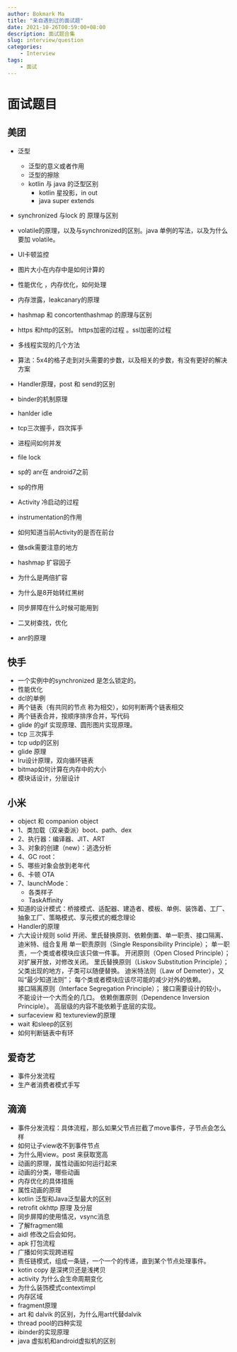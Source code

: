```yaml
---
author: Bokmark Ma
title: "亲自遇到过的面试题"
date: 2021-10-26T00:59:00+08:00
description: 面试题合集
slug: interview/question
categories:
    - Interview
tags:
    - 面试
---
```



# 面试题目

## 美团

- 泛型
    - 泛型的意义或者作用
    - 泛型的擦除
    - kotlin 与 java 的泛型区别
        - kotlin 星投影，in out
        - java super extends
        
- synchronized 与lock 的 原理与区别
- volatile的原理，以及与synchronized的区别。java 单例的写法，以及为什么要加 volatile。
- UI卡顿监控
- 图片大小在内存中是如何计算的
- 性能优化 ，内存优化，如何处理
- 内存泄露，leakcanary的原理 
- hashmap 和 concortenthashmap 的原理与区别
- https 和http的区别。 https加密的过程 。ssl加密的过程
- 多线程实现的几个方法
- 算法：5x4的格子走到对头需要的步数，以及相关的步数，有没有更好的解决方案
- Handler原理，post 和 send的区别
- binder的机制原理
- hanlder idle
- tcp三次握手，四次挥手
- 进程间如何并发
- file lock
- sp的 anr在 android7之前
- sp的作用
- Activity 冷启动的过程
- instrumentation的作用
- 如何知道当前Activity的是否在前台
- 做sdk需要注意的地方
- hashmap 扩容因子
- 为什么是两倍扩容
- 为什么是8开始转红黑树
- 同步屏障在什么时候可能用到
- 二叉树查找，优化
- anr的原理

## 快手

- 一个实例中的synchronized 是怎么锁定的。
- 性能优化
- dcl的单例
- 两个链表（有共同的节点 称为相交），如何判断两个链表相交
- 两个链表合并，按顺序排序合并，写代码
- glide 的gif 实现原理、圆形图片实现原理。
- tcp 三次挥手
- tcp udp的区别
- glide 原理
- lru设计原理，双向循环链表
- bitmap如何计算在内存中的大小
- 模块话设计，分层设计

## 小米

- object 和  companion object
- 1、类加载（双亲委派）boot、path、dex
- 2、执行器：编译器、JIT、ART
- 3、对象的创建（new）：逃逸分析
- 4、GC root：
- 5、哪些对象会放到老年代
- 6、卡顿  OTA
- 7、launchMode：
    - 各类样子
    - TaskAffinity
- 知道的设计模式：桥接模式、适配器、建造者、模板、单例、装饰着、工厂、抽象工厂、策略模式、享元模式的概念理论
- Handler的原理
- 六大设计规则 solid  开闭、里氏替换原则、依赖倒置、单一职责、接口隔离、迪米特、组合复用
    单一职责原则（Single Responsibility Principle）；  单一职责，一个类或者模块应该只做一件事。
    开闭原则（Open Closed Principle）；               对扩展开放，对修改关闭。
    里氏替换原则（Liskov Substitution Principle）；   父类出现的地方，子类可以随便替换。
    迪米特法则（Law of Demeter），又叫“最少知道法则”；   每个类或者模块应该尽可能的减少对外的依赖。   
    接口隔离原则（Interface Segregation Principle）； 接口需要设计的较小，不能设计一个大而全的几口。
    依赖倒置原则（Dependence Inversion Principle）。  高层级的内容不能依赖于底层的实现。
- surfaceview 和 textureview的原理
- wait 和sleep的区别
- 如何判断链表中有环

## 爱奇艺

- 事件分发流程
- 生产者消费者模式手写


## 滴滴

- 事件分发流程：具体流程，那么如果父节点拦截了move事件，子节点会怎么样
- 如何让子view收不到事件节点
- 为什么用view。post 来获取宽高
- 动画的原理，属性动画如何运行起来
- 动画的分类，哪些动画
- 内存优化的具体措施
- 属性动画的原理
- kotlin 泛型和Java泛型最大的区别
- retrofit okhttp 原理 及分层
- 同步屏障的使用情况，vsync消息
- 了解fragment嘛
- aidl 修改之后会如何。
- apk 打包流程
- 广播如何实现跨进程
- 责任链模式，组成一条链，一个一个的传递，直到某个节点处理事件。
- kotin copy 是深拷贝还是浅拷贝
- activity 为什么会生命周期变化
- 为什么装饰模式contextimpl
- 内存区域
- fragment原理
- art 和 dalvik 的区别，为什么用art代替dalvik
- thread pool的四种实现
- ibinder的实现原理
- java 虚拟机和android虚拟机的区别
















